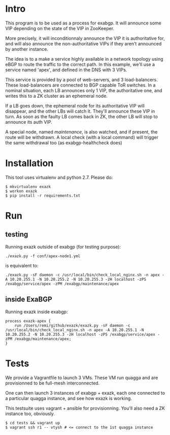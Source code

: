 # Intro

This program is to be used as a process for exabgp. It will announce some VIP depending on the state of the VIP in ZooKeeper.

More precisely, it will inconditionnaly announce the VIP it is authoritative for, and will also announce the non-authoritative VIPs if they aren't announced by another instance.

The idea is to a make a service highly available in a network topology using eBGP to route the traffic to the correct path. In this example, we'll use a service named 'apex', and defined in the DNS with 3 VIPs.

This service is provided by a pool of web-servers, and 3 load-balancers. These load-balancers are connected to BGP capable ToR switches. In a nominal situation, each LB announces only 1 VIP, the authoritative one, and writes this to a ZK cluster as an ephemeral node. 

If a LB goes down, the ephemeral node for its authoritative VIP will disappear, and the other LBs will catch it. They'll announce these VIP in turn. As soon as the faulty LB comes back in ZK, the other LB will stop to announce its auth VIP.

A special node, named *maintenance*, is also watched, and if present, the route will be withdrawn. A local check (with a local command) will trigger the same withdrawal too (as exabgp-healthcheck does)

# Installation

This tool uses virtualenv and python 2.7. Please do:

    $ mkvirtualenv exazk
    $ workon exazk
    $ pip install -r requirements.txt

# Run

## testing

Running exazk outside of exabgp (for testing purpose):

    ./exazk.py -f conf/apex-node1.yml

is equivalent to:

    ./exazk.py -sF daemon -c /usr/local/bin/check_local_nginx.sh -n apex -A 10.20.255.1 -N 10.20.255.2 -N 10.20.255.3 -zH localhost -zPS /exabgp/service/apex -zPM /exabgp/maintenance/apex

## inside ExaBGP

Running exazk inside exabgp:

    process exazk-apex {
        run /Users/remi/github/exazk/exazk.py -sF daemon -c /usr/local/bin/check_local_nginx.sh -n apex -A 10.20.255.1 -N 10.20.255.2 -N 10.20.255.3 -zH localhost -zPS /exabgp/service/apex -zPM /exabgp/maintenance/apex;
    }

# Tests 

We provide a Vagrantfile to launch 3 VMs. These VM run quagga and are provisionned to be full-mesh interconnected.

One can then launch 3 instances of exabgp + exazk, each one connected to a particular quagga instance, and see how exazk is working.

This testsuite uses vagrant + ansible for provisionning. You'll also need a ZK instance too, obviously.

    $ cd tests && vagrant up
    $ vagrant ssh r1 -- vtysh # <= connect to the 1st quagga instance

